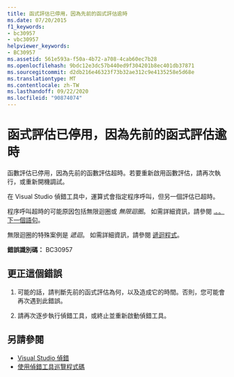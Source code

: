 ```yaml
---
title: 函式評估已停用，因為先前的函式評估逾時
ms.date: 07/20/2015
f1_keywords:
- bc30957
- vbc30957
helpviewer_keywords:
- BC30957
ms.assetid: 561e593a-f50a-4b72-a708-4cab60ec7b28
ms.openlocfilehash: 9bdc12e3dc57b440ed9f304201b8ec401db37871
ms.sourcegitcommit: d2db216e46323f73b32ae312c9e4135258e5d68e
ms.translationtype: MT
ms.contentlocale: zh-TW
ms.lasthandoff: 09/22/2020
ms.locfileid: "90874074"
---
```

# <a name="function-evaluation-is-disabled-because-a-previous-function-evaluation-timed-out"></a>函式評估已停用，因為先前的函式評估逾時

函數評估已停用，因為先前的函數評估超時。若要重新啟用函數評估，請再次執行，或重新開機調試。  
  
 在 Visual Studio 偵錯工具中，運算式會指定程序呼叫，但另一個評估已超時。  
  
 程序呼叫超時的可能原因包括無限迴圈或 *無限迴圈*。 如需詳細資訊，請參閱 [.。。下一個語句](../statements/for-next-statement.md)。  
  
 無限迴圈的特殊案例是 *遞迴*。 如需詳細資訊，請參閱 [遞迴程式](../../programming-guide/language-features/procedures/recursive-procedures.md)。  
  
 **錯誤識別碼：** BC30957  
  
## <a name="to-correct-this-error"></a>更正這個錯誤  
  
1. 可能的話，請判斷先前的函式評估為何，以及造成它的時間。否則，您可能會再次遇到此錯誤。  
  
2. 請再次逐步執行偵錯工具，或終止並重新啟動偵錯工具。  
  
## <a name="see-also"></a>另請參閱

- [Visual Studio 偵錯](/visualstudio/debugger/debugger-feature-tour)
- [使用偵錯工具巡覽程式碼](/visualstudio/debugger/navigating-through-code-with-the-debugger)
